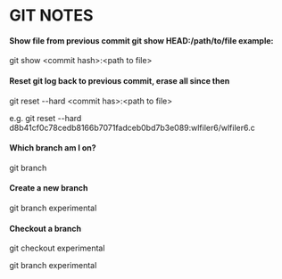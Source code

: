 GIT NOTES
=========

#### Show file from previous commit git show HEAD:/path/to/file example:
  git show \<commit hash\>:\<path to file\>

#### Reset git log back to previous commit, erase all since then 
  git reset --hard \<commit has\>:\<path to file\> 
  
  e.g. git reset --hard d8b41cf0c78cedb8166b7071fadceb0bd7b3e089:wlfiler6/wlfiler6.c

#### Which branch am I on? 

  git branch

#### Create a new branch 

  git branch experimental

#### Checkout a branch 
  git checkout experimental
  
  git branch experimental
